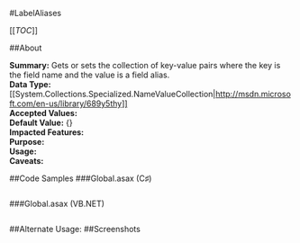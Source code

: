#LabelAliases

[[_TOC_]]

##About

**Summary:**  Gets or sets the collection of key-value pairs where the key is the field name and the value is a field alias.   
**Data Type:** [[System.Collections.Specialized.NameValueCollection|http://msdn.microsoft.com/en-us/library/689y5thy]]  
**Accepted Values:**   
**Default Value:** {}  
**Impacted Features:**   
**Purpose:**   
**Usage:**   
**Caveats:**   

##Code Samples
###Global.asax (C♯)

```csharp
```

###Global.asax (VB.NET)

```visualbasic
```
##Alternate Usage: 
##Screenshots
